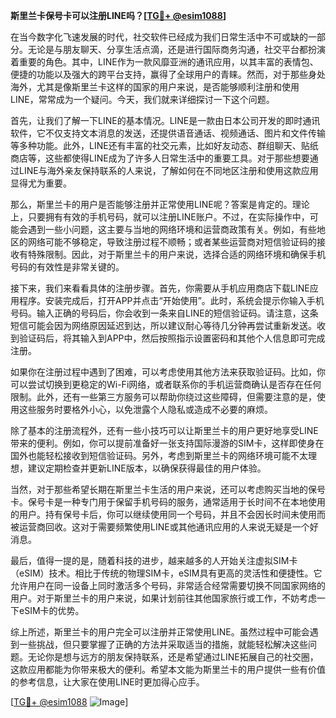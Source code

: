 **斯里兰卡保号卡可以注册LINE吗？[[TG💪+ @esim1088](https://t.me/s/esim1088)]**

在当今数字化飞速发展的时代，社交软件已经成为我们日常生活中不可或缺的一部分。无论是与朋友聊天、分享生活点滴，还是进行国际商务沟通，社交平台都扮演着重要的角色。其中，LINE作为一款风靡亚洲的通讯应用，以其丰富的表情包、便捷的功能以及强大的跨平台支持，赢得了全球用户的青睐。然而，对于那些身处海外，尤其是像斯里兰卡这样的国家的用户来说，是否能够顺利注册和使用LINE，常常成为一个疑问。今天，我们就来详细探讨一下这个问题。

首先，让我们了解一下LINE的基本情况。LINE是一款由日本公司开发的即时通讯软件，它不仅支持文本消息的发送，还提供语音通话、视频通话、图片和文件传输等多种功能。此外，LINE还有丰富的社交元素，比如好友动态、群组聊天、贴纸商店等，这些都使得LINE成为了许多人日常生活中的重要工具。对于那些想要通过LINE与海外亲友保持联系的人来说，了解如何在不同地区注册和使用这款应用显得尤为重要。

那么，斯里兰卡的用户是否能够注册并正常使用LINE呢？答案是肯定的。理论上，只要拥有有效的手机号码，就可以注册LINE账户。不过，在实际操作中，可能会遇到一些小问题，这主要与当地的网络环境和运营商政策有关。例如，有些地区的网络可能不够稳定，导致注册过程不顺畅；或者某些运营商对短信验证码的接收有特殊限制。因此，对于斯里兰卡的用户来说，选择合适的网络环境和确保手机号码的有效性是非常关键的。

接下来，我们来看看具体的注册步骤。首先，你需要从手机应用商店下载LINE应用程序。安装完成后，打开APP并点击“开始使用”。此时，系统会提示你输入手机号码。输入正确的号码后，你会收到一条来自LINE的短信验证码。请注意，这条短信可能会因为网络原因延迟到达，所以建议耐心等待几分钟再尝试重新发送。收到验证码后，将其输入到APP中，然后按照指示设置密码和其他个人信息即可完成注册。

如果你在注册过程中遇到了困难，可以考虑使用其他方法来获取验证码。比如，你可以尝试切换到更稳定的Wi-Fi网络，或者联系你的手机运营商确认是否存在任何限制。此外，还有一些第三方服务可以帮助你绕过这些障碍，但需要注意的是，使用这些服务时要格外小心，以免泄露个人隐私或造成不必要的麻烦。

除了基本的注册流程外，还有一些小技巧可以让斯里兰卡的用户更好地享受LINE带来的便利。例如，你可以提前准备好一张支持国际漫游的SIM卡，这样即使身在国外也能轻松接收到短信验证码。另外，考虑到斯里兰卡的网络环境可能不太理想，建议定期检查并更新LINE版本，以确保获得最佳的用户体验。

当然，对于那些希望长期在斯里兰卡生活的用户来说，还可以考虑购买当地的保号卡。保号卡是一种专门用于保留手机号码的服务，通常适用于长时间不在本地使用的用户。持有保号卡后，你可以继续使用同一个号码，并且不会因长时间未使用而被运营商回收。这对于需要频繁使用LINE或其他通讯应用的人来说无疑是一个好消息。

最后，值得一提的是，随着科技的进步，越来越多的人开始关注虚拟SIM卡（eSIM）技术。相比于传统的物理SIM卡，eSIM具有更高的灵活性和便捷性。它允许用户在同一设备上同时激活多个号码，非常适合经常需要切换不同国家网络的用户。对于斯里兰卡的用户来说，如果计划前往其他国家旅行或工作，不妨考虑一下eSIM卡的优势。

综上所述，斯里兰卡的用户完全可以注册并正常使用LINE。虽然过程中可能会遇到一些挑战，但只要掌握了正确的方法并采取适当的措施，就能轻松解决这些问题。无论你是想与远方的朋友保持联系，还是希望通过LINE拓展自己的社交圈，这款应用都能为你带来极大的便利。希望本文能为斯里兰卡的用户提供一些有价值的参考信息，让大家在使用LINE时更加得心应手。

[[TG💪+ @esim1088](https://t.me/s/esim1088) ![Image](https://i.postimg.cc/4NQfJmqS/Snipaste-2025-05-13-00-14-12.png)]